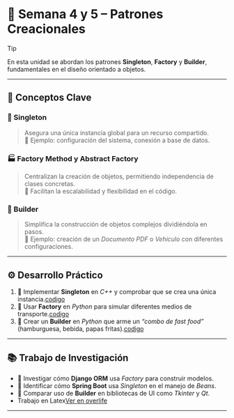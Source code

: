 # 🧠 Semana 4 y 5 – Patrones Creacionales

> [!TIP]
> En esta unidad se abordan los patrones **Singleton**, **Factory** y **Builder**, fundamentales en el diseño orientado a objetos.

---

## 🔸 Conceptos Clave

### 🧩 Singleton
> Asegura una única instancia global para un recurso compartido.  
> 📍 Ejemplo: configuración del sistema, conexión a base de datos.

### 🏭 Factory Method y Abstract Factory
> Centralizan la creación de objetos, permitiendo independencia de clases concretas.  
> 📍 Facilitan la escalabilidad y flexibilidad en el código.

### 🧱 Builder
> Simplifica la construcción de objetos complejos dividiéndola en pasos.  
> 📍 Ejemplo: creación de un *Documento PDF* o *Vehículo* con diferentes configuraciones.

---

## ⚙️ Desarrollo Práctico

1. 🔹 Implementar **Singleton** en *C++* y comprobar que se crea una única instancia.[codigo](./1.cpp)
3. 🔹 Usar **Factory** en *Python* para simular diferentes medios de transporte.[codigo](./2.cpp)
4. 🔹 Crear un **Builder** en *Python* que arme un *“combo de fast food”* (hamburguesa, bebida, papas fritas).[codigo](./3.cpp)

---

## 📚 Trabajo de Investigación

- 🔸 Investigar cómo **Django ORM** usa *Factory* para construir modelos.  
- 🔸 Identificar cómo **Spring Boot** usa *Singleton* en el manejo de *Beans*.  
- 🔸 Comparar uso de **Builder** en bibliotecas de UI como *Tkinter* y *Qt*.
- Trabajo en Latex[Ver en overlife](./https://www.overleaf.com/read/tzkjxymgttms#23095b)
---
